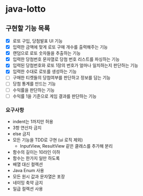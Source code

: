# java-lotto

## 구현할 기능 목록

* [X]  로또 구입, 당첨발표 UI 기능
* [X]  입력한 금액에 맞게 로또 구매 개수를 출력해주는 기능
* [X]  랜덤으로 로또 숫자들을 추출하는 기능
* [X]  입력한 당첨번호 문자열로 당첨 번호 리스트를 파싱하는 기능
* [X]  입력된 당첨번호와 로또 1장의 번호가 얼마나 일치하는지 판단하는 기능
* [X]  입력한 수대로 로또를 생성하는 기능
* [ ]  구매한 티켓들의 당첨여부를 판단하고 정보를 담는 기능
* [ ]  당첨 통계를 만드는 기능
* [ ]  수익률을 판단하는 기능
* [ ]  수익률 1을 기준으로 게임 결과를 판단하는 기능

### 요구사항

- indent는 1까지만 허용
- 3항 연산자 금지
- else 금지
- 모든 기능을 TDD로 구현 (ui 로직 제외)
  - InputView, ResultView 같은 클래스를 추가해 분리
- 함수의 길이는 10라인 이하
- 함수는 한가지 일만 하도록
- 배열 대신 컬렉션
- Java Enum 사용
- 모든 원시 값과 문자열은 포장
- 네이밍 축약 금지
- 일급 컬렉션 사용
